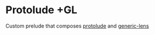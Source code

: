 Protolude +GL
===

Custom prelude that composes [protolude](https://github.com/sdiehl/protolude) and [generic-lens](https://kcsongor.github.io/generic-lens/)
